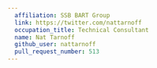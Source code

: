 ```yaml
---
  affiliation: SSB BART Group
  link: https://twitter.com/nattarnoff
  occupation_title: Technical Consultant
  name: Nat Tarnoff
  github_user: nattarnoff
  pull_request_number: 513
---
```

